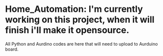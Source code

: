 # Home_Automation: I'm currently working on this project, when it will finish i'll make it opensource.
All Python and Aurdino codes are here that will need to upload to Aurduino board.
